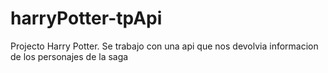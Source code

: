 # harryPotter-tpApi
Projecto Harry Potter. Se trabajo con una api que nos devolvia informacion de los personajes de la saga
